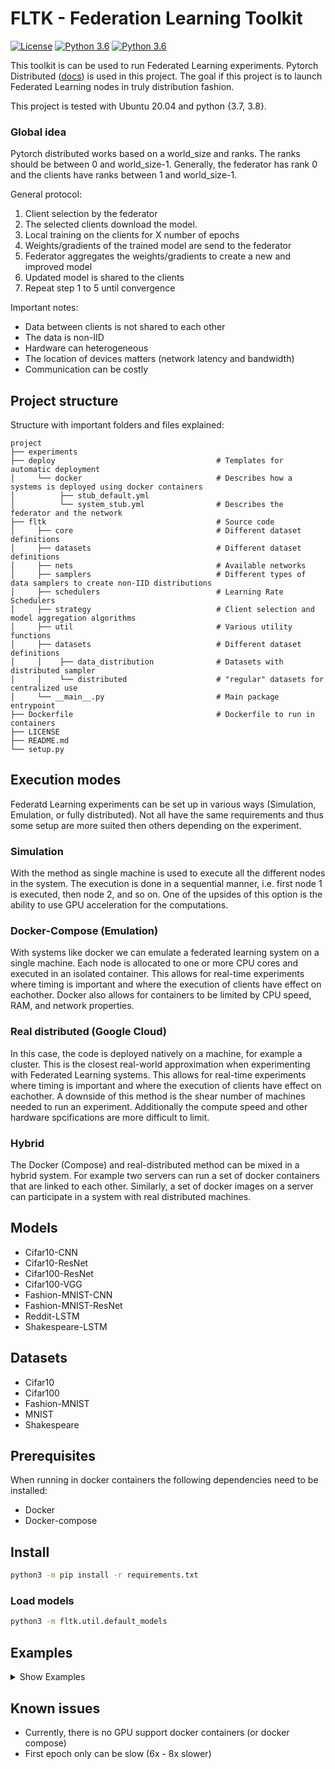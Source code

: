 # FLTK - Federation Learning Toolkit
[![License](https://img.shields.io/badge/license-BSD-blue.svg)](LICENSE)
[![Python 3.6](https://img.shields.io/badge/python-3.7-blue.svg)](https://www.python.org/downloads/release/python-370/)
[![Python 3.6](https://img.shields.io/badge/python-3.8-blue.svg)](https://www.python.org/downloads/release/python-380/)

This toolkit is can be used to run Federated Learning experiments.
Pytorch Distributed ([docs](https://pytorch.org/tutorials/beginner/dist_overview.html)) is used in this project.
The goal if this project is to launch Federated Learning nodes in truly distribution fashion.

This project is tested with Ubuntu 20.04 and python {3.7, 3.8}.
### Global idea
Pytorch distributed works based on a world_size and ranks. The ranks should be between 0 and world_size-1.
Generally, the federator has rank 0 and the clients have ranks between 1 and world_size-1.

General protocol:

1. Client selection by the federator
2. The selected clients download the model.
2. Local training on the clients for X number of epochs
3. Weights/gradients of the trained model are send to the federator
4. Federator aggregates the weights/gradients to create a new and improved model
5. Updated model is shared to the clients
6. Repeat step 1 to 5 until convergence

Important notes:

* Data between clients is not shared to each other
* The data is non-IID
* Hardware can heterogeneous
* The location of devices matters (network latency and bandwidth)
* Communication can be costly

## Project structure
Structure with important folders and files explained:
```
project
├── experiments
├── deploy                                    # Templates for automatic deployment  
│     └── docker                              # Describes how a systems is deployed using docker containers
│          ├── stub_default.yml
│          └── system_stub.yml                # Describes the federator and the network
├── fltk                                      # Source code
│     ├── core                                # Different dataset definitions
│     ├── datasets                            # Different dataset definitions
│     ├── nets                                # Available networks
│     ├── samplers                            # Different types of data samplers to create non-IID distributions
│     ├── schedulers                          # Learning Rate Schedulers
│     ├── strategy                            # Client selection and model aggregation algorithms
│     ├── util                                # Various utility functions
│     ├── datasets                            # Different dataset definitions
│     │    ├── data_distribution              # Datasets with distributed sampler
│     │    └── distributed                    # "regular" datasets for centralized use
│     └── __main__.py                         # Main package entrypoint
├── Dockerfile                                # Dockerfile to run in containers
├── LICENSE
├── README.md
└── setup.py
```

## Execution modes
Federatd Learning experiments can be set up in various ways (Simulation, Emulation, or fully distributed). Not all have the same requirements and thus some setup are more suited then others depending on the experiment.

### Simulation
With the method as single machine is used to execute all the different nodes in the system.
The execution is done in a sequential manner, i.e. first node 1 is executed, then node 2, and so on. One of the upsides of this option is the ability to use GPU acceleration for the computations.

### Docker-Compose (Emulation)
With systems like docker we can emulate a federated learning system on a single machine. Each node is allocated to one or more CPU cores and executed in an isolated container. This allows for real-time experiments where timing is important and where the execution of clients have effect on eachother. Docker also allows for containers to be limited by CPU speed, RAM, and network properties.

### Real distributed (Google Cloud)
In this case, the code is deployed natively on a machine, for example a cluster. 
This is the closest real-world approximation when experimenting with Federated Learning systems. This allows for real-time experiments where timing is important and where the execution of clients have effect on eachother. A downside of this method is the shear number of machines needed to run an experiment. Additionally the compute speed and other hardware spcifications are more difficult to limit.

### Hybrid
The Docker (Compose) and real-distributed method can be mixed in a hybrid system. For example two servers can run a set of docker containers that are linked to each other. Similarly, a set of docker images on a server can participate in a system with real distributed machines. 

## Models

* Cifar10-CNN
* Cifar10-ResNet
* Cifar100-ResNet
* Cifar100-VGG
* Fashion-MNIST-CNN
* Fashion-MNIST-ResNet
* Reddit-LSTM
* Shakespeare-LSTM

## Datasets

* Cifar10
* Cifar100
* Fashion-MNIST
* MNIST
* Shakespeare

## Prerequisites

When running in docker containers the following dependencies need to be installed:

* Docker
* Docker-compose

## Install
```bash
python3 -m pip install -r requirements.txt
```

### Load models
```bash
python3 -m fltk.util.default_models
```

## Examples
<details><summary>Show Examples</summary>

<p>


### Docker compose
**Note:** Make sure docker and docker-compose are installed.

Generate docker configuration
```bash
python3 -m fltk util-generate experiments/example_docker/
```
Run example experiment
```bash
python3 -m fltk util-run experiments/example_docker/
```

### Single machine (Native)

#### Launch single client
Launch Federator
```bash
python3 -m fltk single configs/experiment.yaml --rank=0
```
Launch Client
```bash
python3 -m fltk single configs/experiment.yaml --rank=1
```

#### Spawn FL system
```bash
python3 -m fltk spawn configs/experiment.yaml
```

### Two machines (Native)
To start a cross-machine FL system you have to configure the network interface connected to your network.
For example, if your machine is connected to the network via the wifi interface (for example with the name `wlo1`) this has to be configured as shown below:
```bash
os.environ['GLOO_SOCKET_IFNAME'] = 'wlo1'
os.environ['TP_SOCKET_IFNAME'] = 'wlo1'
```
Use `ifconfig` to find the name of the interface name on your machine.


### Google Cloud Platform
See Manual on brightspace

</p>
</details>

## Known issues

* Currently, there is no GPU support docker containers (or docker compose)
* First epoch only can be slow (6x - 8x slower)